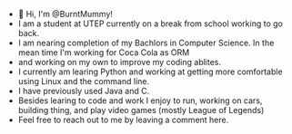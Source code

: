 - 👋 Hi, I'm @BurntMummy!
- I am a student at UTEP currently on a break from school working to go back.
- I am nearing completion of my Bachlors in Computer Science. In the mean time I'm working for Coca Cola as ORM 
- and working on my own to improve my coding ablites.
- I currently am learing Python and working at getting more comfortable using Linux and the command line. 
- I have previously used Java and C.
- Besides learing to code and work I enjoy to run, working on cars, building thing, and play video games (mostly League of Legends)
- Feel free to reach out to me by leaving a comment here.

<!---
BurntMummy/BurntMummy is a ✨ special ✨ repository because its `README.md` (this file) appears on your GitHub profile.
You can click the Preview link to take a look at your changes.
--->

